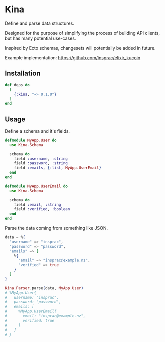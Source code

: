 # Kina

Define and parse data structures.

Designed for the purpose of simplifying the process of building API clients,
but has many potential use-cases.

Inspired by Ecto schemas, changesets will potentially be added in future.

Example implementation: https://github.com/insprac/elixir_kucoin


## Installation

```elixir
def deps do
  [
    {:kina, "~> 0.1.0"}
  ]
end
```


## Usage

Define a schema and it's fields.

```elixir
defmodule MyApp.User do
  use Kina.Schema

  schema do
    field :username, :string
    field :password, :string
    field :emails, {:list, MyApp.UserEmail}
  end
end

defmodule MyApp.UserEmail do
  use Kina.Schema

  schema do
    field :email, :string
    field :verified, :boolean
  end
end
```

Parse the data coming from something like JSON.

```elixir
data = %{
  "username" => "insprac",
  "password" => "password",
  "emails" => [
    %{
      "email" => "insprac@example.nz",
      "verified" => true
    }
  ]
}

Kina.Parser.parse(data, MyApp.User)
# %MyApp.User{
#   username: "insprac",
#   password: "password",
#   emails: [
#     %MyApp.UserEmail{
#       email: "insprac@example.nz",
#       verified: true
#     }
#   ]
# }
```
